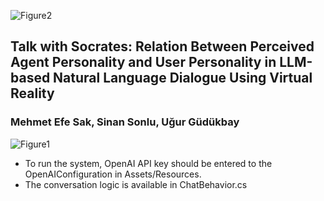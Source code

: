 ![Figure2](https://github.com/user-attachments/assets/a1c30692-8a25-445b-9148-2ca4d300eeb0)

## Talk with Socrates: Relation Between Perceived Agent Personality and User Personality in LLM-based Natural Language Dialogue Using Virtual Reality
### Mehmet Efe Sak, Sinan Sonlu, Uğur Güdükbay

![Figure1](https://github.com/user-attachments/assets/2aa45b0e-cc9b-41f5-a4eb-3b7a5a931794)

- To run the system, OpenAI API key should be entered to the OpenAIConfiguration in Assets/Resources.
- The conversation logic is available in ChatBehavior.cs
